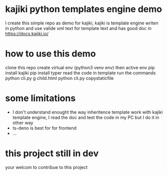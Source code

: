 #  kajiki   python templates engine demo

I create this simple repo as demo for  kajiki,  kajiki is template engine writen in python and use valide xml text for template text and has good doc in https://docs.kajiki.io/

# how to use this demo

clone this repo
create virtual env (python3 venv env)
then active env
pip install kajiki
pip install typer
read the code in template
run the commands 
python cli.py g child.html
python cli.py copystaticfile

# some limitations

- I don't understand enought the way inheritence template work with kajiki template engine, I read the doc and test the code in my PC but I do it in other way 
- ts-deno is best for for frontend
- ...

# this project still in dev

your welcom to contribue to this project
